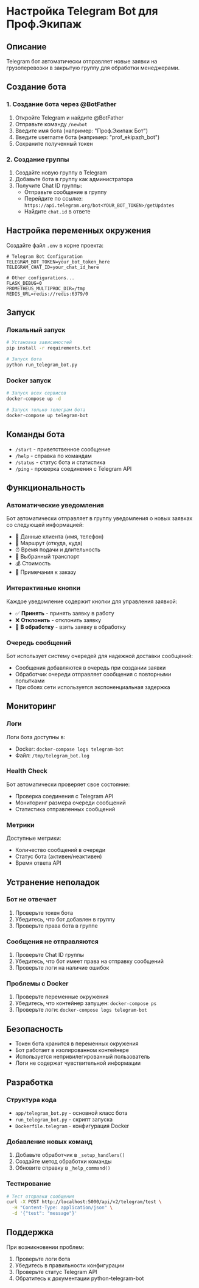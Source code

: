 # Настройка Telegram Bot для Проф.Экипаж

## Описание

Telegram бот автоматически отправляет новые заявки на грузоперевозки в закрытую группу для обработки менеджерами.

## Создание бота

### 1. Создание бота через @BotFather

1. Откройте Telegram и найдите @BotFather
2. Отправьте команду `/newbot`
3. Введите имя бота (например: "Проф.Экипаж Бот")
4. Введите username бота (например: "prof_ekipazh_bot")
5. Сохраните полученный токен

### 2. Создание группы

1. Создайте новую группу в Telegram
2. Добавьте бота в группу как администратора
3. Получите Chat ID группы:
   - Отправьте сообщение в группу
   - Перейдите по ссылке: `https://api.telegram.org/bot<YOUR_BOT_TOKEN>/getUpdates`
   - Найдите `chat.id` в ответе

## Настройка переменных окружения

Создайте файл `.env` в корне проекта:

```env
# Telegram Bot Configuration
TELEGRAM_BOT_TOKEN=your_bot_token_here
TELEGRAM_CHAT_ID=your_chat_id_here

# Other configurations...
FLASK_DEBUG=0
PROMETHEUS_MULTIPROC_DIR=/tmp
REDIS_URL=redis://redis:6379/0
```

## Запуск

### Локальный запуск

```bash
# Установка зависимостей
pip install -r requirements.txt

# Запуск бота
python run_telegram_bot.py
```

### Docker запуск

```bash
# Запуск всех сервисов
docker-compose up -d

# Запуск только телеграм бота
docker-compose up telegram-bot
```

## Команды бота

- `/start` - приветственное сообщение
- `/help` - справка по командам
- `/status` - статус бота и статистика
- `/ping` - проверка соединения с Telegram API

## Функциональность

### Автоматические уведомления

Бот автоматически отправляет в группу уведомления о новых заявках со следующей информацией:

- 👤 Данные клиента (имя, телефон)
- 📍 Маршрут (откуда, куда)
- ⏰ Время подачи и длительность
- 🚗 Выбранный транспорт
- 💰 Стоимость
- 📝 Примечания к заказу

### Интерактивные кнопки

Каждое уведомление содержит кнопки для управления заявкой:

- ✅ **Принять** - принять заявку в работу
- ❌ **Отклонить** - отклонить заявку
- 🔄 **В обработку** - взять заявку в обработку

### Очередь сообщений

Бот использует систему очередей для надежной доставки сообщений:

- Сообщения добавляются в очередь при создании заявки
- Обработчик очереди отправляет сообщения с повторными попытками
- При сбоях сети используется экспоненциальная задержка

## Мониторинг

### Логи

Логи бота доступны в:
- Docker: `docker-compose logs telegram-bot`
- Файл: `/tmp/telegram_bot.log`

### Health Check

Бот автоматически проверяет свое состояние:
- Проверка соединения с Telegram API
- Мониторинг размера очереди сообщений
- Статистика отправленных сообщений

### Метрики

Доступные метрики:
- Количество сообщений в очереди
- Статус бота (активен/неактивен)
- Время ответа API

## Устранение неполадок

### Бот не отвечает

1. Проверьте токен бота
2. Убедитесь, что бот добавлен в группу
3. Проверьте права бота в группе

### Сообщения не отправляются

1. Проверьте Chat ID группы
2. Убедитесь, что бот имеет права на отправку сообщений
3. Проверьте логи на наличие ошибок

### Проблемы с Docker

1. Проверьте переменные окружения
2. Убедитесь, что контейнер запущен: `docker-compose ps`
3. Проверьте логи: `docker-compose logs telegram-bot`

## Безопасность

- Токен бота хранится в переменных окружения
- Бот работает в изолированном контейнере
- Используется непривилегированный пользователь
- Логи не содержат чувствительной информации

## Разработка

### Структура кода

- `app/telegram_bot.py` - основной класс бота
- `run_telegram_bot.py` - скрипт запуска
- `Dockerfile.telegram` - конфигурация Docker

### Добавление новых команд

1. Добавьте обработчик в `_setup_handlers()`
2. Создайте метод обработки команды
3. Обновите справку в `_help_command()`

### Тестирование

```bash
# Тест отправки сообщения
curl -X POST http://localhost:5000/api/v2/telegram/test \
  -H "Content-Type: application/json" \
  -d '{"test": "message"}'
```

## Поддержка

При возникновении проблем:

1. Проверьте логи бота
2. Убедитесь в правильности конфигурации
3. Проверьте статус Telegram API
4. Обратитесь к документации python-telegram-bot 